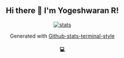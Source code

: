 <h2 align="center"> Hi there 👋 I'm Yogeshwaran R! </h2>



<p align="center">
  <a href='https://github.com/yogeshwaran01/github-stats-terminal-style'>
  <img align="center" src="https://github-stats-terminal-style.herokuapp.com/yogeshwaran01?theme=dracula" alt="stats">
  </a>
</p>

<p align="center">Generated with <a href='https://github.com/yogeshwaran01/github-stats-terminal-style'>Github-stats-terminal-style</a></p>


<h4 align="center">  💻  </h4>
